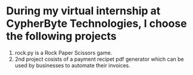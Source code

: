 # During my virtual internship at CypherByte Technologies, I choose the following projects 
1. rock.py is a Rock Paper Scissors game.
2. 2nd project cosists of a payment recipet pdf generator which can be used by businesses to automate their invoices.
